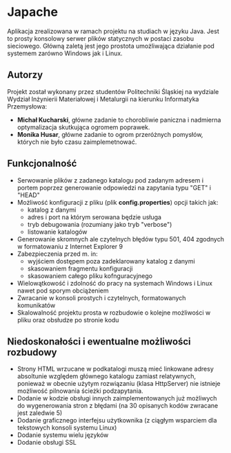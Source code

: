 # Japache
Aplikacja zrealizowana w ramach projektu na studiach w języku Java. Jest to prosty konsolowy serwer plików statycznych w postaci zasobu sieciowego. Główną zaletą jest jego prostota umożliwająca działanie pod systemem zarówno Windows jak i Linux.

## Autorzy
Projekt został wykonany przez studentów Politechniki Śląskiej na wydziale Wydział Inżynierii Materiałowej i Metalurgii na kierunku Informatyka Przemysłowa:
- **Michał Kucharski**, główne zadanie to chorobliwie paniczna i nadmierna optymalizacja skutkująca ogromem poprawek.
- **Monika Husar**, główne zadanie to ogrom przeróżnych pomysłów, których nie było czasu zaimplemetnować.

## Funkcjonalność
- Serwowanie plików z zadanego katalogu pod zadanym adresem i portem poprzez generowanie odpowiedzi na zapytania typu "GET" i "HEAD"
- Możliwość konfiguracji z pliku (plik **config.properties**) opcji takich jak:
  - katalog z danymi
  - adres i port na którym serowana będzie usługa
  - tryb debugowania (rozumiany jako tryb "verbose")
  - listowanie katalogów
- Generowanie skromnych ale czytelnych błędów typu 501, 404 zgodnych w formatowaniu z Internet Explorer 9
- Zabezpieczenia przed m. in:
  - wyjściem dostępem poza zadeklarowany katalog z danymi
  - skasowaniem fragmentu konfiguracji
  - skasowaniem całego pliku kofnguracyjnego
- Wielowątkowość i zdolność do pracy na systemach Windows i Linux nawet pod sporym obciążeniem
- Zwracanie w konsoli prostych i czytelnych, formatowanych komunikatów
- Skalowalność projektu prosta w rozbudowie o kolejne możliwości w pliku oraz obsłudze po stronie kodu

## Niedoskonałości i ewentualne możliwości rozbudowy
- Strony HTML wrzucane w podkatalogi muszą mieć linkowane adresy absoltunie względem głównego katalogu zamiast relatywnych, ponieważ w obecnie użytym rozwiązaniu (klasa HttpServer) nie istnieje możliwość pilnowania ścieżki podzapytania.
- Dodanie w kodzie obsługi innych zaimplementowanych już możliwych do wygenerowania stron z błędami (na 30 opisanych kodów zwracane jest zaledwie 5)
- Dodanie graficznego interfejsu użytkownika (z ciągłym wsparciem dla tekstowych konsoli systemu Linux)
- Dodanie systemu wielu języków
- Dodanie obsługi SSL